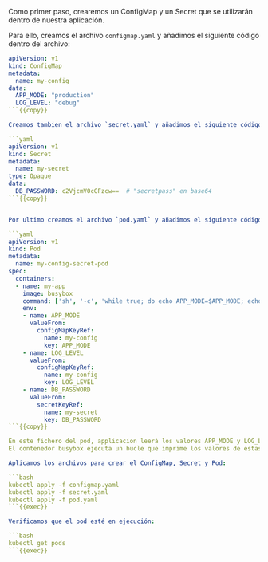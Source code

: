 Como primer paso, crearemos un ConfigMap y un Secret que se utilizarán dentro de nuestra aplicación.

Para ello, creamos el archivo `configmap.yaml` y añadimos el siguiente código dentro del archivo:

```yaml
apiVersion: v1
kind: ConfigMap
metadata:
  name: my-config
data:
  APP_MODE: "production"
  LOG_LEVEL: "debug"
```{{copy}}

Creamos tambien el archivo `secret.yaml` y añadimos el siguiente código dentro del archivo:

```yaml
apiVersion: v1
kind: Secret
metadata:
  name: my-secret
type: Opaque
data:
  DB_PASSWORD: c2VjcmV0cGFzcw==  # "secretpass" en base64
```{{copy}}


Por ultimo creamos el archivo `pod.yaml` y añadimos el siguiente código dentro del archivo:

```yaml
apiVersion: v1
kind: Pod
metadata:
  name: my-config-secret-pod
spec:
  containers:
  - name: my-app
    image: busybox
    command: ['sh', '-c', 'while true; do echo APP_MODE=$APP_MODE; echo LOG_LEVEL=$LOG_LEVEL; echo DB_PASSWORD=$DB_PASSWORD; sleep 10; done']
    env:
    - name: APP_MODE
      valueFrom:
        configMapKeyRef:
          name: my-config
          key: APP_MODE
    - name: LOG_LEVEL
      valueFrom:
        configMapKeyRef:
          name: my-config
          key: LOG_LEVEL
    - name: DB_PASSWORD
      valueFrom:
        secretKeyRef:
          name: my-secret
          key: DB_PASSWORD
```{{copy}}

En este fichero del pod, applicacion leerà los valores APP_MODE y LOG_LEVEL del ConfigMap y valor DB_PASSWORD que se extrae del Secret.
El contenedor busybox ejecuta un bucle que imprime los valores de estas variables de entorno.

Aplicamos los archivos para crear el ConfigMap, Secret y Pod:

```bash
kubectl apply -f configmap.yaml
kubectl apply -f secret.yaml
kubectl apply -f pod.yaml
```{{exec}}

Verificamos que el pod esté en ejecución:

```bash
kubectl get pods
```{{exec}}